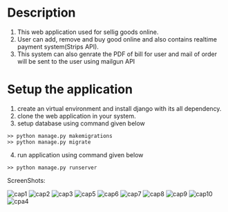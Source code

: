 # Description
1. This web application used for sellig goods online. 
2. User can add, remove and buy good online and also contains realtime payment system(Strips API). 
3. This system can also genrate the PDF of bill for user and mail of order will be sent to the user using mailgun API

# Setup the application
1. create an virtual environment and install django with its all dependency.
2. clone the web application in your system.
3. setup database using command given below
```
>> python manage.py makemigrations
>> python manage.py migrate
```
4. run application using command given below
```
>> python manage.py runserver
```

ScreenShots:

![cap1](https://user-images.githubusercontent.com/39022530/94400331-8f847480-0186-11eb-956e-337066193f74.PNG)
![cap2](https://user-images.githubusercontent.com/39022530/94400334-90b5a180-0186-11eb-9fcd-44d9ca1ef85d.PNG)
![cap3](https://user-images.githubusercontent.com/39022530/94400338-91e6ce80-0186-11eb-8e97-cc093b6ca313.PNG)
![cap5](https://user-images.githubusercontent.com/39022530/94400340-927f6500-0186-11eb-8bbc-769f96880b24.PNG)
![cap6](https://user-images.githubusercontent.com/39022530/94400341-9317fb80-0186-11eb-84f7-51dd8f9c2789.PNG)
![cap7](https://user-images.githubusercontent.com/39022530/94400343-93b09200-0186-11eb-8ad1-b66612076d61.PNG)
![cap8](https://user-images.githubusercontent.com/39022530/94400344-94492880-0186-11eb-8743-882dd6896d59.PNG)
![cap9](https://user-images.githubusercontent.com/39022530/94400346-94e1bf00-0186-11eb-8d98-276e1d753ddc.PNG)
![cap10](https://user-images.githubusercontent.com/39022530/94400347-957a5580-0186-11eb-9f75-01892c3d0283.PNG)
![cpa4](https://user-images.githubusercontent.com/39022530/94400350-9612ec00-0186-11eb-9c11-0cc64392e584.PNG)

